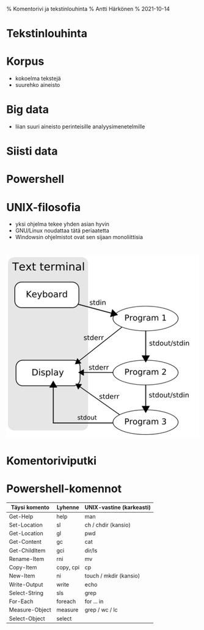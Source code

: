 % Komentorivi ja tekstinlouhinta
% Antti Härkönen
% 2021-10-14

# Tekstinlouhinta

# Korpus

- kokoelma tekstejä
- suurehko aineisto

# Big data

- liian suuri aineisto perinteisille analyysimenetelmille

# Siisti data

# Powershell

# UNIX-filosofia

- yksi ohjelma tekee yhden asian hyvin
- GNU/Linux noudattaa tätä periaatetta
- Windowsin ohjelmistot ovat sen sijaan monoliittisia

#

![Unix](../img/pipeline.png)

# Komentoriviputki

# Powershell-komennot

| Täysi komento | Lyhenne | UNIX-vastine (karkeasti) |
|-----|------|-----|
| Get-Help   | help | man |
| Set-Location | sl | ch / chdir (kansio) |
| Get-Location | gl | pwd |
| Get-Content | gc | cat |
| Get-ChildItem | gci | dir/ls |
| Rename-Item | rni | mv |
| Copy-Item | copy, cpi | cp |
| New-Item | ni | touch / mkdir (kansio) |
| Write-Output | write | echo |
| Select-String | sls | grep |
| For-Each | foreach | for ... in |
| Measure-Object | measure | grep / wc / lc |
| Select-Object | select |  |